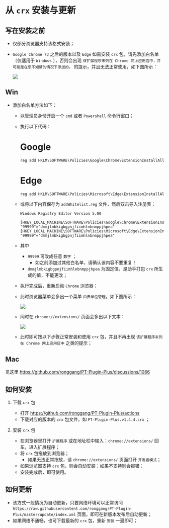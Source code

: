 # 从 `crx` 安装与更新

## 写在安装之前
- 仅部分浏览器支持该格式安装；
- `Google Chrome 73` 之后的版本以及 `Edge` 如需安装 `crx` 包，请先添加白名单（仅适用于 `Windows` ），否则会出现 `该扩展程序未列在 Chrome 网上应用店中，并可能是在您不知情的情况下添加的。` 的提示，并且无法正常使用，如下图所示：

  ![](images/chrome_2019-12-23_15-31-23.png)
## Win
- 添加白名单方法如下：
  - 以管理员身份开启一个 `cmd` 或者 `Powershell` 命令行窗口；
  - 执行以下代码：
    # Google
    ```bat
    reg add HKLM\SOFTWARE\Policies\Google\Chrome\ExtensionInstallAllowlist /v 99999 /t reg_sz /d dmmjlmbkigbgpnjfiimhlnbnmppjhpea /f 
    ```
    # Edge
    ```bat
    reg add HKLM\SOFTWARE\Policies\Microsoft\Edge\ExtensionInstallAllowlist /v 99999 /t reg_sz /d dmmjlmbkigbgpnjfiimhlnbnmppjhpea /f 
    ```
  - 或将以下内容保存为 `addWhitelist.reg` 文件，然后双击导入注册表：
    ```
    Windows Registry Editor Version 5.00
    
    [HKEY_LOCAL_MACHINE\SOFTWARE\Policies\Google\Chrome\ExtensionInstallAllowlist]
    "99999"="dmmjlmbkigbgpnjfiimhlnbnmppjhpea"
    [HKEY_LOCAL_MACHINE\SOFTWARE\Policies\Microsoft\Edge\ExtensionInstallAllowlist]
    "99999"="dmmjlmbkigbgpnjfiimhlnbnmppjhpea"
    ```

  - 其中 
    - `99999` 可改成任意 `数字` ；
      - 如之前添加过其他白名单，请确认该内容不要重复！
    - `dmmjlmbkigbgpnjfiimhlnbnmppjhpea` 为固定值，是助手打包 `crx` 所生成的值，不能更改；
  - 执行完成后，重新启动 `Chrome` 浏览器；
  - 此时浏览器菜单会多出一个菜单 `由贵单位管理`，如下图所示：

    ![](images/2019-12-23_15-22-12.png)

  - 同时在 `chrome://extensions/` 页面会多出以下文本：

    ![](images/chrome_2019-12-23_15-25-45.png)
  
  - 此时即可按以下步骤正常安装和使用 `crx` 包，并且不再出现 `该扩展程序未列在 Chrome 网上应用店中` 之类的提示；
## Mac
见这里
https://github.com/ronggang/PT-Plugin-Plus/discussions/1066
## 如何安装
1. 下载 `crx` 包

   - 打开 https://github.com/ronggang/PT-Plugin-Plus/actions 
   - 下载对应的版本的 `crx` 包文件，如 `PT-Plugin-Plus.v1.4.4.crx` ；

2. 安装 `crx` 包
   - 在浏览器里打开 `扩展程序` 或在地址栏中输入：`chrome://extensions/` 回车，进入扩展程序；
   - 将 `crx` 包拖放到浏览器；
     - 如果无法正常拖放，请 `chrome://extensions/` 页面打开 `开发者模式`；
   - 如果浏览器支持 `crx` 包，则会自动安装；如果不支持则会报错；
   - 安装完成后，即可使用。

## 如何更新
- 该方式一般情况为自动更新，只要网络环境可以正常访问 `https://raw.githubusercontent.com/ronggang/PT-Plugin-Plus/master/update/index.xml` 页面，即可在新版本发布后自动更新；
- 如果网络不通畅，也可下载最新的 `crx` 包，重新 `安装` 一遍即可；